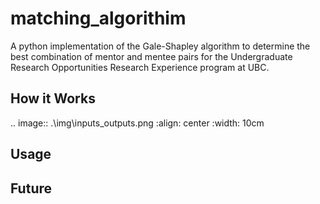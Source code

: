 # matching_algorithim

A python implementation of the Gale-Shapley algorithm to determine the best combination of mentor and mentee pairs for the Undergraduate Research Opportunities Research Experience program at UBC.

## How it Works

.. image:: .\img\inputs_outputs.png
   :align: center
   :width: 10cm
   
 
## Usage

## Future
